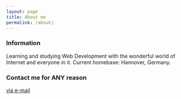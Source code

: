 ```yaml
---
layout: page
title: About me
permalink: /about/
---
```


### Information

Learning and studying Web Development with the wonderful world of Internet and everyone in it.
Current homebase: Hannover, Germany.

### Contact me for ANY reason

[via e-mail](mailto:tammepoeg@gmail.com)
